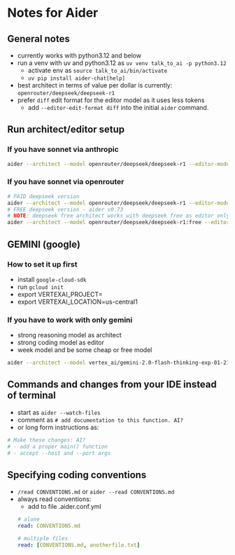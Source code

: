 # Notes for Aider

## General notes

- currently works with python3.12 and below
- run a venv with uv and python3.12 as `uv venv talk_to_ai -p python3.12`
  - activate env as `source talk_to_ai/bin/activate`
  - `uv pip install aider-chat[help]`
- best architect in terms of value per dollar is currently: `openrouter/deepseek/deepseek-r1`
- prefer `diff` edit format for the editor model as it uses less tokens
  - add `--editor-edit-format diff` into the initial `aider` command.

## Run architect/editor setup

### If you have sonnet via anthropic

```bash
aider --architect --model openrouter/deepseek/deepseek-r1 --editor-model sonnet
```

### If you have sonnet via openrouter

```bash
# PAID deepseek version
aider --architect --model openrouter/deepseek/deepseek-r1 --editor-model openrouter/anthropic/claude-3.5-sonnet
# FREE deepseek version - aider v0.73
# NOTE: deepseek free architect works with deepseek free as editor only
aider --architect --model openrouter/deepseek/deepseek-r1:free --editor-model openrouter/anthropic/claude-3.5-sonnet
```

## GEMINI (google)

### How to set it up first

- install `google-cloud-sdk`
- run `gcloud init`
- export VERTEXAI_PROJECT=<PROJECT ID>
- export VERTEXAI_LOCATION=us-central1

### If you have to work with only gemini

- strong reasoning model as architect
- strong coding model as editor
- week model and be some cheap or free model

```bash
aider --architect --model vertex_ai/gemini-2.0-flash-thinking-exp-01-21 --editor-model vertex_ai/gemini-2.0-flash-exp --weak-model vertex_ai/gemini-2.0-flash-exp --editor-edit-format diff
```

## Commands and changes from your IDE instead of terminal

- start as `aider --watch-files`
- comment as `# add documentation to this function. AI?`
- or long form instructions as:

```python
# Make these changes: AI?
# - add a proper main() function
# - accept --host and --port args
```

## Specifying coding conventions

- `/read CONVENTIONS.md` or `aider --read CONVENTIONS.md`
- always read conventions:
  - add to file .aider.conf.yml
  ```yaml
  # alone
  read: CONVENTIONS.md

  # multiple files
  read: [CONVENTIONS.md, anotherfile.txt]
  ```

